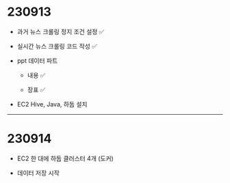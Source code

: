 # 230913

- 과거 뉴스 크롤링 정지 조건 설정 ✅

- 실시간 뉴스 크롤링 코드 작성 ✅

- ppt 데이터 파트 
  
  - 내용 ✅
  
  - 장표 ✅

- EC2 Hive, Java, 하둡 설치

---

# 230914

- EC2 한 대에 하둡 클러스터 4개 (도커)

- 데이터 저장 시작

